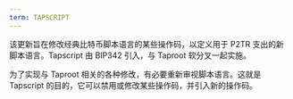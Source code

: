 ```yaml
---
term: TAPSCRIPT
---
```

该更新旨在修改经典比特币脚本语言的某些操作码，以定义用于 P2TR 支出的新脚本语言。Tapscript 由 BIP342 引入，与 Taproot 软分叉一起实施。

为了实现与 Taproot 相关的各种修改，有必要重新审视脚本语言。这就是 Tapscript 的目的，它可以禁用或修改某些操作码，并引入新的操作码。